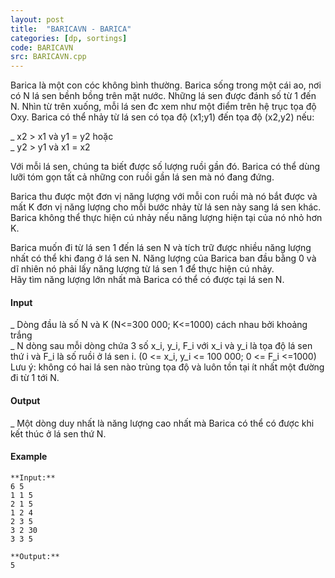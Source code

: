 ```yaml
---
layout: post
title:  "BARICAVN - BARICA"
categories: [dp, sortings]
code: BARICAVN
src: BARICAVN.cpp
---
```



Barica là một con cóc không bình thường. Barica sống trong một cái ao, nơi có N lá sen bềnh bồng trên mặt nước. Những lá sen được đánh số từ 1 đến N. Nhìn từ trên xuống, mỗi lá sen đc xem như một điểm trên hệ trục tọa độ Oxy. Barica có thể nhảy từ lá sen có tọa độ (x1;y1) đến tọa độ (x2,y2) nếu:  
  
\_ x2 > x1 và y1 = y2 hoặc  
\_ y2 > y1 và x1 = x2  
  
Với mỗi lá sen, chúng ta biết được số lượng ruồi gần đó. Barica có thể dùng lưỡi tóm gọn tất cả những con ruồi gần lá sen mà nó đang đứng.  
  
Barica thu được một đơn vị năng lượng với mỗi con ruồi mà nó bắt được và mất K đơn vị năng lượng cho mỗi bước nhảy từ lá sen này sang lá sen khác. Barica không thể thực hiện cú nhảy nếu năng lượng hiện tại của nó nhỏ hơn K.  
  
Barica muốn đi từ lá sen 1 đến lá sen N và tích trữ được nhiều năng lượng nhất có thể khi đang ở lá sen N. Năng lượng của Barica ban đầu bằng 0 và dĩ nhiên nó phải lấy năng lượng từ lá sen 1 để thực hiện cú nhảy.  
Hãy tìm năng lượng lớn nhất mà Barica có thể có được tại lá sen N.

#### Input

\_ Dòng đầu là số N và K (N<=300 000; K<=1000) cách nhau bởi khoảng trắng  
\_ N dòng sau mỗi dòng chứa 3 số x\_i, y\_i, F\_i với x\_i và y\_i là tọa độ lá sen thứ i và F\_i là số ruồi ở lá sen i. (0 <= x\_i, y\_i <= 100 000; 0 <= F\_i <=1000)  
Lưu ý: không có hai lá sen nào trùng tọa độ và luôn tồn tại ít nhất một đường đi từ 1 tới N.

#### Output

\_ Một dòng duy nhất là năng lượng cao nhất mà Barica có thể có được khi kết thúc ở lá sen thứ N.

#### Example

```
**Input:**
6 5
1 1 5
2 1 5
1 2 4
2 3 5
3 2 30
3 3 5

**Output:**
5
```

<!--more-->


